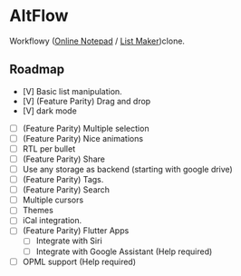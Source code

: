 # AltFlow

Workflowy ([Online Notepad](https://workflowy.com/online-notepad/) / [List Maker](https://workflowy.com/list-maker/))clone.

## Roadmap

- [V] Basic list manipulation.
- [V] (Feature Parity) Drag and drop
- [V] dark mode
- [ ] (Feature Parity) Multiple selection
- [ ] (Feature Parity) Nice animations
- [ ] RTL per bullet
- [ ] (Feature Parity) Share
- [ ] Use any storage as backend (starting with google drive)
- [ ] (Feature Parity) Tags.
- [ ] (Feature Parity) Search
- [ ] Multiple cursors
- [ ] Themes
- [ ] iCal integration.
- [ ] (Feature Parity) Flutter Apps
  - [ ] Integrate with Siri
  - [ ] Integrate with Google Assistant (Help required)
- [ ] OPML support (Help required)
